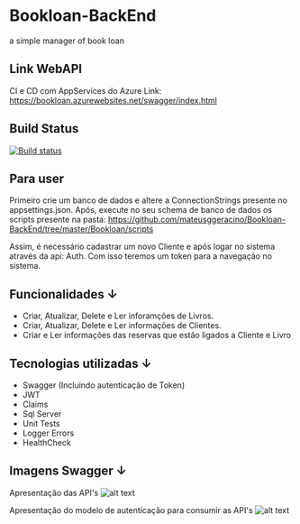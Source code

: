 # Bookloan-BackEnd
a simple manager of book loan


## Link WebAPI
CI e CD com AppServices do Azure
Link: https://bookloan.azurewebsites.net/swagger/index.html

## Build Status
[![Build status](https://ci.appveyor.com/api/projects/status/mo00pbulcadi5eva/branch/master?svg=true)](https://ci.appveyor.com/project/mateusggeracino/bookloan-backend/branch/master)


## Para user
Primeiro crie um banco de dados e altere a ConnectionStrings presente no appsettings.json.
Após, execute no seu schema de banco de dados os scripts presente na pasta:
https://github.com/mateusggeracino/Bookloan-BackEnd/tree/master/Bookloan/scripts

Assim, é necessário cadastrar um novo Cliente e após logar no sistema através da api: Auth. Com isso teremos um token para a navegação no sistema.

## Funcionalidades ↓
* Criar, Atualizar, Delete e Ler inforamções de Livros.
* Criar, Atualizar, Delete e Ler informações de Clientes.
* Criar e Ler informações das reservas que estão ligados a Cliente e Livro


## Tecnologias utilizadas ↓
* Swagger (Incluindo autenticação de Token)
* JWT
* Claims
* Sql Server
* Unit Tests
* Logger Errors
* HealthCheck


## Imagens Swagger ↓

Apresentação das API's
![alt text](https://i.ibb.co/tCL6NKv/swagger-1.png)

Apresentação do modelo de autenticação para consumir as API's
![alt text](https://i.ibb.co/10N6bz3/swagger-2.png)
